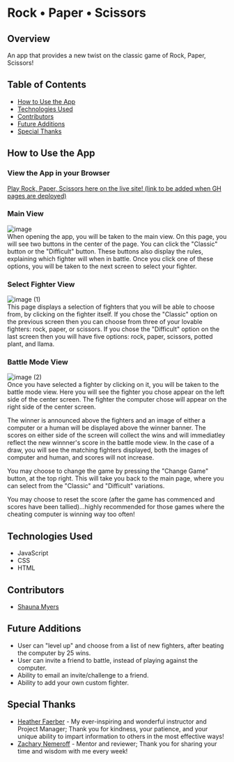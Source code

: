 # Rock • Paper • Scissors

## Overview

  An app that provides a new twist on the classic game of Rock, Paper, Scissors!
  
## Table of Contents

- <a href="#how-to-use-app">How to Use the App</a>
- <a href="#technologies-used">Technologies Used</a>
- <a href="#contributors">Contributors</a>
- <a href="#future-additions">Future Additions</a>
- <a href="#special-thanks">Special Thanks</a>


## <a id="how-to-use-app">How to Use the App</a>
### View the App in your Browser
[Play Rock, Paper, Scissors here on the live site! (link to be added when GH pages are deployed)](https://github.com/ShaunaMyers/Rock-Paper-Scissors/)

### Main View
![image](https://user-images.githubusercontent.com/74690897/116308466-8471e100-a775-11eb-83ae-da7df5a58218.png)  
When opening the app, you will be taken to the main view. On this page, you will see two buttons in the center of the page. You can click the "Classic" button or the "Difficult" button. These buttons also display the rules, explaining which fighter will when in battle. Once you click one of these options, you will be taken to the next screen to select your fighter.
### Select Fighter View
![image (1)](https://user-images.githubusercontent.com/74690897/116308831-fea26580-a775-11eb-9be0-f4720841fddf.png)   
This page displays a selection of fighters that you will be able to choose from, by clicking on the fighter itself. If you chose the "Classic" option on the previous screen then you can choose from three of your lovable fighters: rock, paper, or scissors. If you chose the "Difficult" option on the last screen then you will have five options: rock, paper, scissors, potted plant, and llama.
### Battle Mode View
![image (2)](https://user-images.githubusercontent.com/74690897/116308881-0feb7200-a776-11eb-84ce-80e794dadf55.png)    
Once you have selected a fighter by clicking on it, you will be taken to the battle mode view. Here you will see the fighter you chose appear on the left side of the center screen. The fighter the computer chose will appear on the right side of the center screen.

The winner is announced above the fighters and an image of either a computer or a human will be displayed above the winner banner. The scores on either side of the screen will collect the wins and will immediatley reflect the new winnner's score in the battle mode view. In the case of a draw, you will see the matching fighters displayed, both the images of computer and human, and scores will not increase.

You may choose to change the game by pressing the "Change Game" button, at the top right. This will take you back to the main page, where you can select from the "Classic" and "Difficult" variations.

You may choose to reset the score (after the game has commenced and scores have been tallied)...highly recommended for those games where the cheating computer is winning way too often! 



## <a id="technologies-used">Technologies Used</a>
- JavaScript
- CSS
- HTML

## <a id="contributors">Contributors</a>
- [Shauna Myers](https://github.com/ShaunaMyers)

## <a id="future-additions">Future Additions</a>
- User can "level up" and choose from a list of new fighters, after beating the computer by 25 wins.
- User can invite a friend to battle, instead of playing against the computer.
- Ability to email an invite/challenge to a friend.
- Ability to add your own custom fighter.

## <a id="special-thanks">Special Thanks</a>
- [Heather Faerber](https://github.com/hfaerber) - My ever-inspiring and wonderful instructor and Project Manager; Thank you for kindness, your patience, and your unique ability to impart information to others in the most effective ways!
- [Zachary Nemeroff](https://github.com/ZaneMeroff) - Mentor and reviewer; Thank you for sharing your time and wisdom with me every week!
